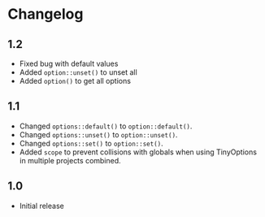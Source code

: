 # Changelog

## 1.2

- Fixed bug with default values
- Added `option::unset()` to unset all
- Added `option()` to get all options

## 1.1

- Changed `options::default()` to `option::default()`.
- Changed `options::unset()` to `option::unset()`.
- Changed `options::set()` to `option::set()`.
- Added `scope` to prevent collisions with globals when using TinyOptions in multiple projects combined.

## 1.0

- Initial release